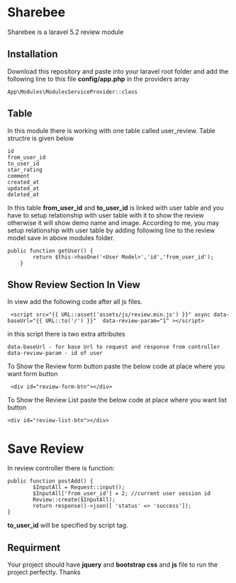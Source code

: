 # Sharebee
Sharebee is a laravel 5.2 review module

## Installation
Download this repository and paste into your laravel root folder and add the following line to this file <root folder> **config/app.php**
in the providers array

```
App\Modules\ModulesServiceProvider::class
```
## Table
In this module there is working with one table called user_review. Table structre is given below

```
id
from_user_id
to_user_id
star_rating
comment
created_at
updated_at
deleted_at
```

In this table **from_user_id** and **to_user_id** is linked with user table and you have to setup relationship with user table with it to show the review otherwise it will show demo name and image. According to me, you may setup relationship with user table  by adding following line to the review model save in above modules folder.
```
public function getUser() {
        return $this->hasOne('<User Model>','id','from_user_id');
    }
```

## Show Review Section In View

In view add the following code after all js files. 
```
 <script src="{{ URL::asset('assets/js/review.min.js') }}" async data-baseUrl="{{ URL::to('/') }}"  data-review-param="1" ></script>
```

in this script there is two extra attributes
```
data-baseUrl - for base Url to request and response from controller
data-review-param - id of user 
```
To Show the Review form button paste the below code at place where you want form button
```
 <div id="review-form-btn"></div>
```
To Show the Review List paste the below code at place where you want list button
```
<div id="review-list-btn"></div>
```

# Save Review
In review controller there is function:
```
public function postAdd() {
        $InputAll = Request::input();
        $InputAll['from_user_id'] = 2; //current user session id
        Review::create($InputAll);
        return response()->json([ 'status' => 'success']);
}
```

**to_user_id** will be specified by script tag.

## Requirment
Your project should have **jquery** and **bootstrap css** and **js** file to run the project perfectly.
Thanks
